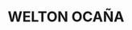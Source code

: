 ---
title: "WELTON OCAÑA"
url: /san-luis-rio-colorado/welton-ocana-doctor-samuel-ocana-garcia/
shop: Supermarkt
---